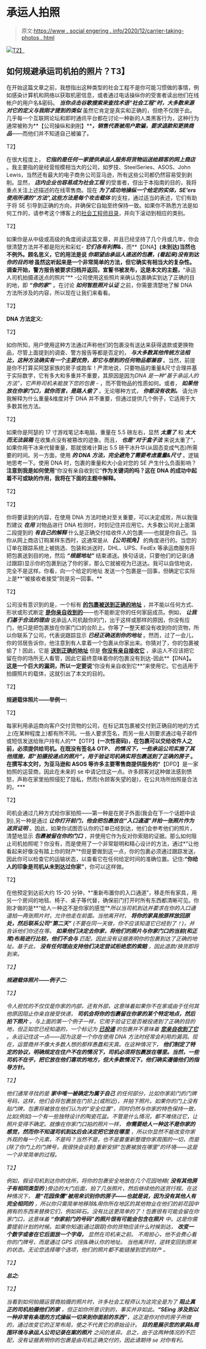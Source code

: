 # 承运人拍照

> 原文:[https://www . social engering . info/2020/12/carrier-taking-photos . html](https://www.socialengineering.info/2020/12/carrier-taking-photos.html)

[![](../Images/1852a9bf8687043c0de9a857c9b50746.png)T2】](https://1.bp.blogspot.com/-N0d7h2MLNZs/X82nPxNJaYI/AAAAAAAAl4Q/cEomC79ndzsELpkP_Mg_oO0LP4rBROLDwCLcBGAsYHQ/s226/Carrier%2BTaking%2BPhotos.%2Bwww.socialengineers.net.png)

## **如何规避承运司机拍的照片？T3】**

在开始这篇文章之前，我想指出这种类型的社会工程不是你可能习惯做的事情，例如感染计算机和网络以获取机密信息，或者通过电话操纵你的受害者读出他们在线帐户的用户名&密码。 ***当你点击谷歌搜索来查找术语“社会工程”时，大多数来源对它的定义与我刚才提到的类似*** 虽然它肯定是真实和正确的，但绝不仅限于此。几乎每一个互联网论坛和即时通讯平台都在讨论一种新的人类黑客行为，这种行为通常被称为**【公司操纵和剥削】*****，销售代表被用户欺骗，要求退款和更换商品***——而他们并不知道自己被骗了。

 T2】

在很大程度上， ***它指的是任何一家提供承运人服务将货物运送给顾客的网上商店*** 。我主要指的是经营规模相当大的公司，如罗技、SteelSeries、ASOS、John Lewis，当然还有最大的电子商务公司亚马逊，所有这些公司都仍然容易受到剥削。显然， ***店内企业也容易成为社会工程*** 的受害者，但出于本指南的目的，我将重点关注上述描述的在线零售商。现在 ***为了成功地操纵一个给定的实体，SE'ers 使用所谓的“方法”,这些方法是每个攻击载体*** 的支柱，通过适当的表述，它们有助于将 SE 引导到正确的方向，并确保它自始至终保持一致。如果你不熟悉方法是如何工作的，请参考这个博客上的[社会工程师目录](https://www.socialengineers.net/p/social-engineers-site-map.html)，并向下滚动到相应的类别。

 T2】

如果你是从中级或高级的角度阅读这篇文章，并且已经坚持了几个月或几年，你会很清楚方法并不都是阳光和彩虹- ***它们各有利弊&***，而**【DNA】**(未到达)当然也不例外。顾名思义，它的用法是说 ***你期望由承运人递送的包裹，(看起来)没有到达你的目的地*** 虽然这听起来是一个非常简单的方法，但它确实有相当大的复杂性。调查开始，警方报告被要求归档并返回，宣誓书被发布，这是本文的主题，**“承运人司机拍摄递送点的照片”** -公司使用这些照片来确认包裹确实到达了正确的目的地，即 ***“你的家”*** 。在讨论 ***如何智胜照片认证*** 之前，你需要清楚地了解 DNA 方法所涉及的内容，所以现在让我们来看看。

 T2】

**DNA 方法定义:**

 T2】

如你所知，用户使用这种方法通过声称他们的包裹没有送达来获得退款或更换物品，尽管上面提到的调查、警方报告等都是否定的， ***与大多数其他传统方法相比，这种方法确实有一个主要优势，即它与想到的任何物品都兼容*** 。当然，前提是你不打算买阿瑟家族的房子或跑车！严肃地说，只要物品的重量&尺寸合理并基于实际数字，它有多大和多重并不重要，其原因是因为*DNA 是一种“基于承运人的方法”，它声称司机未能放下您的包裹* - ，而不管物品的性质如何。或者， ***如果他放在你家门口，就你而言，是路人偷了*** 。无论哪种方式， ***你都没有收到。*** 请允许我解释为什么重量&维度对于 DNA 并不重要，但通过提供几个例子，它适用于大多数其他方法。

 T2】

如果你是阿瑟的 17 寸游戏笔记本电脑，重量在 5.5 磅左右，显然 ***太重了*** 和 ***太大而无法装箱*** 在收集点没有被篡改的迹象。而且， ***也是“对于盒子法*** 来说太重了”，如果你用干冰来代替重量，那就很难计算出 5.5 磅干冰升华(从固态变成气态)所需要的时间。另一方面，使用 ***的 DNA 方法，完全避免了需要考虑重量&尺寸*** 。逻辑地思考一下。使用 DNA 时，包裹的重量和大小会对您的 SE 产生什么负面影响？**注意到我是如何使用**“你没有亲自收到它”**作为关键词的吗？这在 DNA 的成功中起着不可或缺的作用，我将在下面的主题中解释。**

 T2】

 T2】

你将要读到的内容，在使用 DNA 方法时绝对至关重要，可以决定成败，所以我强烈建议 ***在用*** 对物品进行 DNA 检测时，时刻记住并应用它。大多数公司对上面第二段提到的 ***有自己的解释*** 什么是正确交付给收件人的包裹——也就是你自己。当你从网上商店订购某样东西时，这通常是从 ***【公司视角】*** 的角度进行的。当您的订单在跟踪系统上被挑选、包装和派送时，DHL、UPS、FedEx 等承运商服务将把包裹送到目的地，然后 ***“根据地址”*** 结束递送。换句话说，只要他们的记录(通过跟踪)显示你的包裹到达了你的家，那么它就被视为已送达。我可以自信地说，完全不是这样。你看，向一个给定的地址 发送一个包裹是一回事，但确定它实际上是**“被接收者接受”则是另一回事。**

 T2】

公司没有意识到的是，一个标有 **<u>的包裹被送到正确的地址</u>** ，并不能以任何方式、形状或形式断定 **<u>是你亲自收到的</u>**——也不能断定你的任何家庭成员。例如， ***让我们基于合法的理由*** 说承运人司机敲你的门，出于这样或那样的原因，你没有应门，他只是把包裹放在你家门口的台阶上。你等了一整天都没有收到你的货物，所以你联系了公司，代表说跟踪显示 ***已经正确送到你的地址*** 。然而，过了一会儿，你的邻居告诉你，他注意到有人拿着一个包裹从你家出来。你猜对了，你的包裹被偷了！因此，它是 **<u>送到正确的地址</u>** 但是 **<u>你没有亲自接收它</u>** ，承运人不应该把它留在你的场所无人看管，因此它最终意味着你的包裹没有到达-因此**【DNA】**。这是一个巨大的漏洞，所以一定要说**“你没有亲自收到它**”来使用它。它也适用于拍摄照片的载体，这就引出了本文的目的。

 T2】

**规避载体照片——举例一:**

 T2】

每家利用承运商向客户交付货物的公司，在标记其包裹被交付到正确目的地的方式上(在某种程度上)都有所不同。一些人要求签名，而另一些人则要求通过电子邮件或短信发送给账户持有人的**【OTP】**(一次性密码)，在包裹可以交给收件人之前，必须提供给司机。在既没有签名& OTP、 ***的情况下，一些承运公司实施了其他措施，即“拍摄投递点的照片”，用于验证司机确实将包裹送到了正确的房子*** 。在撰写本文时，为亚马逊和 ASOS 等许多主要零售商提供服务的***【DPD】是一家拍照的运营商，因此在未来的 se 中请记住这一点。许多顾客对这种做法感到愤怒，声称在家里拍照侵犯了隐私，然而(令顾客失望的是)，在公共场所拍照是合法的。***

 T2】

司机会通过几种方式给你家拍照——第一种是在房子外面(我会在下一个话题中谈到),另一种是通过 ***让你打开前门，他会把包裹放在“入口通道”并拍一张照片作为送货证明*** 。因此，如果你试图否认你的订单已经到达，他们会参考他们的照片，清楚地显示 ***包裹被留在你的门口*** ，并使用它作为反对你索赔的证据。那么如何阻止司机拍照呢？你没有，而是使用了一个非常聪明和精心设计的方法，通过*“让他看起来好像没有踏上你的财产”*但是要做到这一点，你的包裹必须通过跟踪发送，因此你可以检查它的运输状态，以查看它在任何给定时间的准确位置。记住:**“你给人的印象是司机从未到达过你家”**，你可以这样做。

 T2】

在他预定到达前大约 15-20 分钟，*“重新布置你的入口通道”，移走所有家具，用另一个房间的地毯、椅子、桌子等代替，确保前门打开时所有东西都清晰可见。你刚才做的是**“给人一种这不是你家的感觉”**所以当司机到达并要求在你的入口通道拍一两张照片时，允许他走在前面。当他离开时， ***将你的家具按原样放回原处，然后联系公司“第二天”*** (不要在同一天做，你不应该知道它已经到了！)，并告诉他们你还在等。 ***如果他们决定去你家，将他们的照片与你家门口的当前(和正常)布局进行比较，他们不会与*** 匹配，因此没有证据表明你的包裹到达了正确的地址。基于此， ***没有任何理由支持他们决定尝试拒绝您的索赔*** ，因此退款/换货即将到来。*

 *T2】*

***规避载体照片——例子二:***

 *T2】*

*令人担忧的不仅仅是你家的内部，还有外部，这意味着如果你不在家或由于任何其他原因阻止你亲自接受快递， ***司机会将你的包裹留在你家的某个特定地点，然后拍下照片*** 。与上面的第一个例子一样，它用于验证它是否被投递到了正确的目的地，但正如您已经知道的，一个标记为 **<u>已投递</u>** 的包裹并不意味着 **<u>您亲自收到了它</u>** 。永远记住这一点——因为这是一个你在使用 DNA 方法时经常会利用的漏洞。现在，运营商并不像大多数人想的那样愚蠢和天真。在这种情况下， ***他们制定了特定的协议，明确规定在住户不在的情况下，司机必须将包裹放在哪里。当然，一些司机不在乎，把它放在他们喜欢的地方，但大多数情况下，他们确实遵循他们的指导方针。****

 *T2】*

*他们通常寻找的是 ***家中唯一被确定为属于自己*** 的任何部分，比如你家前门的门牌号码，这样，他们会将包裹放在门阶上(或附近)，并拍下照片。如果你的门上没有贴门牌，*包裹将被放在他们认为的“安全位置”*，同时仍然与你家的特色保持一致，比如(例如)一个有一些独特设计的陶瓷花盆。不管是什么情况，都不难绕过它，让照片变得不确定。就像在你家门口拍的照片一样， ***你需要给人一种这不是你家的感觉，然而你不知道司机到达后会决定把它放在哪里*** ，所以你显然不能改变你家外观的每一个元素，不是吗？当然不是，也不是要重新整理你家周围的一切，而是(除了你门上的门牌号，我很快会谈到)*重新安排“包裹被放在哪里”的环境*——这是一个非常简单的过程。*

 *T2】*

*例如，假设司机到达你的住所，将你的包裹安全地放在几个花园地精( ***没有其他房子有相同类型的*** )旁边的大门后面，拍了几张照片，然后继续他的送货行程。在这种情况下， ***是“花园侏儒”被用来识别你的房子——也就是说，因为没有其他人有完全相同的*** ，所以你只需简单地移除&用你所在地区的其他物业在他们的前花园中拥有的东西来替换它们，例如碎石。没有比这更简单的了！包裹很有可能会留在你家门口，这意味着 ***“你家前门的号码”的照片很有可能会包含在照片*** 中。这是你需要提前计划的时候。如果你知道(通过跟踪)你的货物应该什么时候到达， ***改变一个数字或者在它后面放一个字母，*** 显然在司机来之前。 不用担心，他不会费心看你的门牌号，而是通过 GPS 识别&确认你的地址。 当他离开时，逆转变回到原来的状态。无论您选择哪个选项，他们的照片都不能链接到您的财产 。*

 *T2】*

***总之:***

 *T2】*

*当看到如何拍摄运营商拍摄的照片时，许多社会工程师认为这完全是为了 ***阻止真正的司机拍摄他们的家*** ，但正如你所意识到的，事实并非如此。**“SEing 涉及到以一种非常有条理的方式操纵一切来到你面前的东西”**，这正是你对你的房子所做的，通过改变它的正常布局，使之不代表它的原始设计。 ***目的是展示您的家具&周围环境与承运人公司记录在案的照片*** 之间的差异。总之，由于这两种情况的不匹配，没有证据表明你的包裹是由司机正确交付的，因此请期待 se 对你有利。*